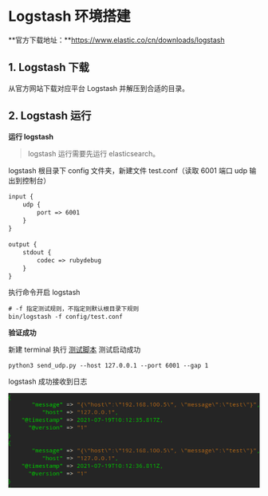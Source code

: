 # Logstash 环境搭建

**官方下载地址：**https://www.elastic.co/cn/downloads/logstash

## 1. Logstash 下载

从官方网站下载对应平台 Logstash 并解压到合适的目录。

## 2. Logstash 运行

**运行 logstash**

> logstash 运行需要先运行 elasticsearch。

logstash 根目录下 config 文件夹，新建文件 test.conf（读取 6001 端口 udp 输出到控制台）

```shell
input {
    udp {
        port => 6001
    }
}

output {
	stdout {
	    codec => rubydebug
	}
}
```

执行命令开启 logstash

```shell
# -f 指定测试规则，不指定则默认根目录下规则
bin/logstash -f config/test.conf
```

**验证成功**

新建 terminal 执行 [测试脚本](README.md#send_udp) 测试启动成功

```shell
python3 send_udp.py --host 127.0.0.1 --port 6001 --gap 1
```

logstash 成功接收到日志

![](assets/Logstash_build/image-20210719181351433.png)
